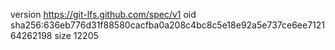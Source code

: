 version https://git-lfs.github.com/spec/v1
oid sha256:636eb776d31f88580cacfba0a208c4bc8c5e18e92a5e737ce6ee712164262198
size 12205
